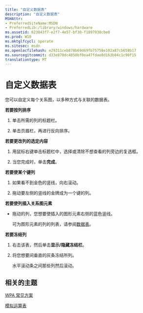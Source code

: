 ```yaml
---
title: "自定义数据表"
description: "自定义数据表"
MSHAttr:
- PreferredSiteName:MSDN
- PreferredLib:/library/windows/hardware
ms.assetid: 623843f7-e2f7-4e57-bf30-f1897038cbe0
ms.prod: W10
ms.mktglfcycl: operate
ms.sitesec: msdn
ms.openlocfilehash: e29311ceb878b69d69fb75758e102a87cb658b17
ms.sourcegitcommit: d33e870dc4850bf0ea47fdae0d163b04c1c90f15
translationtype: MT
---
```

# <a name="customize-a-data-table"></a>自定义数据表


您可以自定义每个关系图，以多种方式与关联的数据表。

**若要按列排序**

1.  单击所需的列的标题栏。

2.  单击页眉栏，再进行反向排序。

**若要更改列的选定内容**

1.  用鼠标右键单击标题栏中，选择或清除不想查看的列旁边的复选框。

2.  当您完成时，单击**完成**。

**若要使某个键列**

1.  如果看不到金色的竖线，向右滚动。

2.  拖动要左侧的竖线的金牌成为一个键的列。

**若要使列插入关系图元素**

-   拖动的列，您想要使插入的图形元素右侧的蓝色竖线。

    可为图形元素的列的列表，请参阅[数据表](data-tables.md)。

**若要冻结列**

1.  右击该表，然后单击**显示/隐藏冻结栏**。

2.  将您想要间垂直的灰条冻结所列。

    水平滚动条之间那些列然后滚动。

## <a name="related-topics"></a>相关的主题


[WPA 常见方案](windows-performance-analyzer-common-scenarios.md)

[模拟运算表](data-tables.md)

 

 







